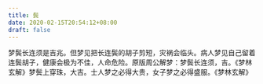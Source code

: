 ```yaml
---
title: 鬓
date: 2020-02-15T20:54:12+08:00
draft: false
---
```


梦鬓长连须是吉兆。但梦见把长连鬓的胡子剪短，灾祸会临头。病人梦见自己留着连鬓胡子，健康会极为不佳，人命危险。原版周公解梦：梦鬓长连须，吉。《梦林玄解》梦鬓上穿珠，大吉。士人梦之必得大贵，女子梦之必得盛服。《梦林玄解》